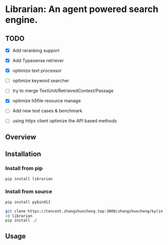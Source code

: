 # Librarian: An agent powered search engine.



## TODO
- [x] Add reranking support
- [x] Add Typesense retriever
- [x] optimize text processor
- [ ] optimize keyword searcher
- [ ] try to merge TextUnit/RetrievedContext/Passage
- [x] optimize h5file resource manage
- [ ] Add new test cases & benchmark
- [ ] using httpx client optimize the API based methods




## Overview


## Installation

### Install from pip
```bash
pip install librarian
```


### Install from source
```bash
pip install pybind11

git clone https://tencent.zhangzhuocheng.top:3000/zhangzhuocheng/kylin
cd librarian
pip install ./
```

## Usage



